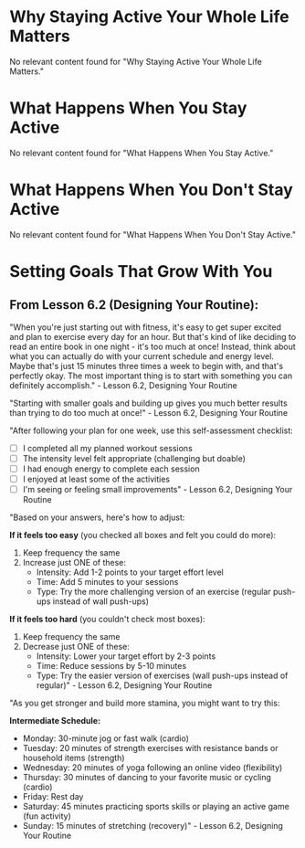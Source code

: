 # Why Staying Active Your Whole Life Matters

No relevant content found for "Why Staying Active Your Whole Life Matters."

# What Happens When You Stay Active

No relevant content found for "What Happens When You Stay Active."

# What Happens When You Don't Stay Active

No relevant content found for "What Happens When You Don't Stay Active."

# Setting Goals That Grow With You

## From Lesson 6.2 (Designing Your Routine):

"When you're just starting out with fitness, it's easy to get super excited and plan to exercise every day for an hour. But that's kind of like deciding to read an entire book in one night - it's too much at once! Instead, think about what you can actually do with your current schedule and energy level. Maybe that's just 15 minutes three times a week to begin with, and that's perfectly okay. The most important thing is to start with something you can definitely accomplish." - Lesson 6.2, Designing Your Routine

"Starting with smaller goals and building up gives you much better results than trying to do too much at once!" - Lesson 6.2, Designing Your Routine

"After following your plan for one week, use this self-assessment checklist:
- [ ] I completed all my planned workout sessions
- [ ] The intensity level felt appropriate (challenging but doable)
- [ ] I had enough energy to complete each session
- [ ] I enjoyed at least some of the activities
- [ ] I'm seeing or feeling small improvements" - Lesson 6.2, Designing Your Routine

"Based on your answers, here's how to adjust:

**If it feels too easy** (you checked all boxes and felt you could do more):
1. Keep frequency the same
2. Increase just ONE of these:
   - Intensity: Add 1-2 points to your target effort level
   - Time: Add 5 minutes to your sessions
   - Type: Try the more challenging version of an exercise (regular push-ups instead of wall push-ups)

**If it feels too hard** (you couldn't check most boxes):
1. Keep frequency the same
2. Decrease just ONE of these:
   - Intensity: Lower your target effort by 2-3 points
   - Time: Reduce sessions by 5-10 minutes
   - Type: Try the easier version of exercises (wall push-ups instead of regular)" - Lesson 6.2, Designing Your Routine

"As you get stronger and build more stamina, you might want to try this:

**Intermediate Schedule:**
- Monday: 30-minute jog or fast walk (cardio)
- Tuesday: 20 minutes of strength exercises with resistance bands or household items (strength)
- Wednesday: 20 minutes of yoga following an online video (flexibility)
- Thursday: 30 minutes of dancing to your favorite music or cycling (cardio)
- Friday: Rest day
- Saturday: 45 minutes practicing sports skills or playing an active game (fun activity)
- Sunday: 15 minutes of stretching (recovery)" - Lesson 6.2, Designing Your Routine